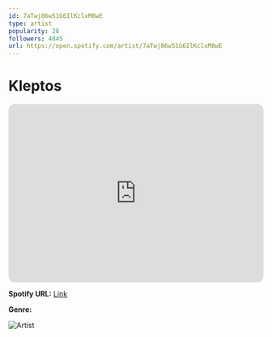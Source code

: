```yaml
---
id: 7aTwj86w51G6IlKclxM8wE
type: artist
popularity: 28
followers: 4845
url: https://open.spotify.com/artist/7aTwj86w51G6IlKclxM8wE
---
```

# Kleptos

<iframe style="border-radius:12px" src="https://open.spotify.com/embed/artist/7aTwj86w51G6IlKclxM8wE" width="100%" height="352" frameBorder="0" allowfullscreen="" allow="autoplay; clipboard-write; encrypted-media; fullscreen; picture-in-picture" loading="lazy"></iframe>

**Spotify URL:** [Link](https://open.spotify.com/artist/7aTwj86w51G6IlKclxM8wE)

**Genre:** 

![Artist](https://i.scdn.co/image/ab6761610000e5eb8bef13adbee92c6aa9dff45b)
